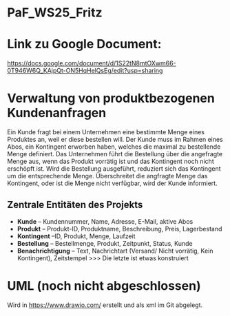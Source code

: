 # PaF_WS25_Fritz

# Link zu Google Document:
https://docs.google.com/document/d/1S22tN8mtOXwm66-0T946W6Q_KAjpQt-ON5HqHelQsEg/edit?usp=sharing

# Verwaltung von produktbezogenen Kundenanfragen

Ein Kunde fragt bei einem Unternehmen eine bestimmte Menge eines Produktes an, weil er diese bestellen will. Der Kunde muss im Rahmen eines Abos, ein Kontingent erworben haben, welches die maximal zu bestellende Menge definiert. Das Unternehmen führt die Bestellung über die angefragte Menge aus, wenn das Produkt vorrätig ist und das Kontingent noch nicht erschöpft ist. Wird die Bestellung ausgeführt, reduziert sich das Kontingent um die entsprechende Menge. Überschreitet die angfragte Menge das Kontingent, oder ist die Menge nicht verfügbar, wird der Kunde informiert.

## Zentrale Entitäten des Projekts

- **Kunde** – Kundennummer, Name, Adresse, E-Mail, aktive Abos
- **Produkt** – Produkt-ID, Produktname, Beschreibung, Preis, Lagerbestand
- **Kontingent** –ID, Produkt, Menge, Laufzeit
- **Bestellung** – Bestellmenge, Produkt, Zeitpunkt, Status, Kunde
- **Benachrichtigung** – Text, Nachrichtart (Versand/ Nicht vorrätig, Kein Kontingent), Zeitstempel
                  >>> Die letzte ist etwas konstruiert

# UML (noch nicht abgeschlossen)
Wird in https://www.drawio.com/ erstellt und als xml im Git abgelegt.

